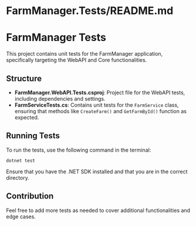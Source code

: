 # FarmManager.Tests/README.md

# FarmManager Tests

This project contains unit tests for the FarmManager application, specifically targeting the WebAPI and Core functionalities.

## Structure

- **FarmManager.WebAPI.Tests.csproj**: Project file for the WebAPI tests, including dependencies and settings.
- **FarmServiceTests.cs**: Contains unit tests for the `FarmService` class, ensuring that methods like `CreateFarm()` and `GetFarmById()` function as expected.

## Running Tests

To run the tests, use the following command in the terminal:

```
dotnet test
```

Ensure that you have the .NET SDK installed and that you are in the correct directory.

## Contribution

Feel free to add more tests as needed to cover additional functionalities and edge cases.